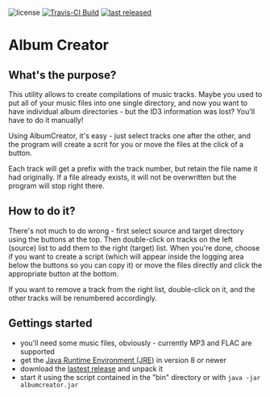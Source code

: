 ![license](https://img.shields.io/github/license/mathisdt/albumcreator.svg?style=flat) [![Travis-CI Build](https://img.shields.io/travis/mathisdt/albumcreator.svg?label=Travis-CI%20Build&style=flat)](https://travis-ci.org/mathisdt/albumcreator/) [![last released](https://img.shields.io/github/release-date/mathisdt/albumcreator.svg?label=last%20released&style=flat)](https://github.com/mathisdt/albumcreator/releases)

# Album Creator

## What's the purpose?

This utility allows to create compilations of music tracks.
Maybe you used to put all of your music files into one single
directory, and now you want to have individual album directories -
but the ID3 information was lost? You'll have to do it manually!

Using AlbumCreator, it's easy - just select tracks one after the other,
and the program will create a scrit for you or move the files at the
click of a button.

Each track will get a prefix with the track number, but retain the file
name it had originally. If a file already exists, it will not be overwritten
but the program will stop right there.

## How to do it?

There's not much to do wrong - first select source and target directory using
the buttons at the top. Then double-click on tracks on the left (source)
list to add them to the right (target) list. When you're done,
choose if you want to create a script (which will appear inside the
logging area below the buttons so you can copy it) or move the files
directly and click the appropriate button at the bottom.

If you want to remove a track from the right list, double-click on it, and
the other tracks will be renumbered accordingly.

## Gettings started

* you'll need some music files, obviously - currently MP3 and FLAC are supported
* get the [Java Runtime Environment (JRE)](http://java.com/) in version 8 or newer
* download the [lastest release](https://github.com/mathisdt/albumcreator/releases/latest)
  and unpack it
* start it using the script contained in the "bin" directory or with `java -jar albumcreator.jar`
